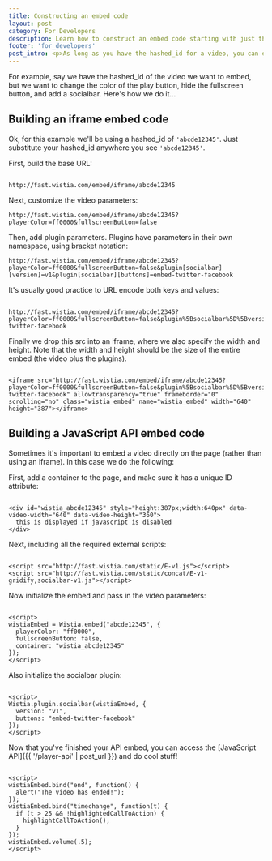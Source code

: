 ```yaml
---
title: Constructing an embed code
layout: post
category: For Developers
description: Learn how to construct an embed code starting with just the video ID!
footer: 'for_developers'
post_intro: <p>As long as you have the hashed_id for a video, you can easily produce an embed code without even hitting our servers!</p><p>The hashed_id is a unique identifier to a video within the Wistia system. You can get hashed_ids for your videos via the <a href="/doc/data-api">Data API</a>.</p><p>We pass parameters into an iframe embed via the src attribute. They're just simple URL parameters, with the keys namespaced by brackets.</p>
---
```


For example, say we have the hashed_id of the video we want to embed, but we
want to change the color of the play button, hide the fullscreen button, and
add a socialbar. Here's how we do it...

## Building an iframe embed code

Ok, for this example we'll be using a hashed_id of `'abcde12345'`. Just substitute your hashed_id anywhere you see `'abcde12345'`.

First, build the base URL:

<pre><code class="language-markup">
http://fast.wistia.com/embed/iframe/abcde12345
</code></pre>

Next, customize the video parameters:

<pre><code class="language-markup">http://fast.wistia.com/embed/iframe/abcde12345?playerColor=ff0000&fullscreenButton=false</code></pre>

Then, add plugin parameters. Plugins have parameters in their own 
namespace, using bracket notation:

<pre><code class="language-markup">http://fast.wistia.com/embed/iframe/abcde12345?playerColor=ff0000&fullscreenButton=false&plugin[socialbar][version]=v1&plugin[socialbar][buttons]=embed-twitter-facebook</code></pre>

It's usually good practice to URL encode both keys and values:

<pre><code class="language-markup">
http://fast.wistia.com/embed/iframe/abcde12345?playerColor=ff0000&fullscreenButton=false&plugin%5Bsocialbar%5D%5Bversion%5D=v1&plugin%5Bsocialbar%5D%5Bbuttons%5D=embed-twitter-facebook</code></pre>

Finally we drop this src into an iframe, where we also specify the width and height. Note that the width and height should be the size of the entire embed (the video plus the plugins).

<pre><code class="language-markup">
&lt;iframe src="http://fast.wistia.com/embed/iframe/abcde12345?playerColor=ff0000&fullscreenButton=false&plugin%5Bsocialbar%5D%5Bversion%5D=v1&plugin%5Bsocialbar%5D%5Bbuttons%5D=embed-twitter-facebook" allowtransparency="true" frameborder="0" scrolling="no" class="wistia_embed" name="wistia_embed" width="640" height="387"&gt;&lt;/iframe&gt;
</code></pre>


## Building a JavaScript API embed code

Sometimes it's important to embed a video directly on the page (rather
than using an iframe).  In this case we do the following:

First, add a container to the page, and make sure it has a unique ID attribute:

<pre><code class="language-markup">
&lt;div id="wistia_abcde12345" style="height:387px;width:640px" data-video-width="640" data-video-height="360"&gt;
  this is displayed if javascript is disabled
&lt;/div&gt;
</code></pre>


Next, including all the required external scripts:

<pre><code class="language-markup">
&lt;script src="http://fast.wistia.com/static/E-v1.js"&gt;&lt;/script&gt;
&lt;script src="http://fast.wistia.com/static/concat/E-v1-gridify,socialbar-v1.js"&gt;&lt;/script&gt;
</code></pre>

Now initialize the embed and pass in the video parameters:

<pre><code class="language-markup">
&lt;script&gt;
wistiaEmbed = Wistia.embed("abcde12345", {
  playerColor: "ff0000",
  fullscreenButton: false,
  container: "wistia_abcde12345"
});
&lt;/script&gt;
</code></pre>


Also initialize the socialbar plugin:

<pre><code class="language-markup">
&lt;script&gt;
Wistia.plugin.socialbar(wistiaEmbed, {
  version: "v1",
  buttons: "embed-twitter-facebook"
});
&lt;/script&gt;
</code></pre>


Now that you've finished your API embed, you can access the [JavaScript API]({{ '/player-api' | post_url }}) and 
do cool stuff!

<pre><code class="language-markup">
&lt;script&gt;
wistiaEmbed.bind("end", function() {
  alert("The video has ended!");
});
wistiaEmbed.bind("timechange", function(t) {
  if (t &gt; 25 && !highlightedCallToAction) {
    highlightCallToAction();
  }
});
wistiaEmbed.volume(.5);
&lt;/script&gt;
</code></pre>

